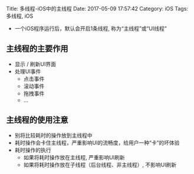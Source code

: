Title: 多线程-iOS中的主线程
Date: 2017-05-09 17:57:42
Category: iOS
Tags: 多线程, iOS

* 一个iOS程序运行后，默认会开启1条线程, 称为“主线程”或“UI线程”

## 主线程的主要作用

* 显示 / 刷新UI界面
* 处理UI事件
    * 点击事件
    * 滚动事件
    * 拖拽事件
    * …

## 主线程的使用注意

* 别将比较耗时的操作放到主线程中
* 耗时操作会卡住主线程，严重影响UI的流畅度，给用户一种“卡”的坏体验
* 耗时操作的执行
    * 如果将耗时操作放在主线程, 严重影响UI刷新
    * 如果将耗时操作放在子线程（后台线程、非主线程）, 不影响UI刷新

